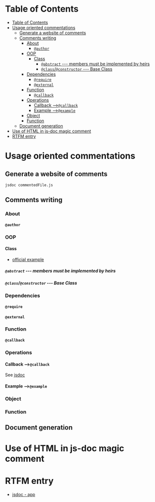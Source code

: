 # Table of Contents
- [Table of Contents](#table-of-contents)
- [Usage oriented commentations](#usage-oriented-commentations)
  - [Generate a website of comments](#generate-a-website-of-comments)
  - [Comments writing](#comments-writing)
    - [About](#about)
      - [```@author```](#author)
    - [OOP](#oop)
      - [Class](#class)
        - [```@abstract``` --- members must be implemented by heirs](#abstract-----members-must-be-implemented-by-heirs)
        - [```@class```/```@constructor``` --- Base Class](#classconstructor-----base-class)
    - [Dependencies](#dependencies)
      - [```@require```](#require)
      - [```@external```](#external)
    - [Function](#function)
      - [```@callback```](#callback)
    - [Operations](#operations)
      - [Callback -->```@callback```](#callback---callback)
      - [Example -->```@example```](#example---example)
    - [Object](#object)
    - [Function](#function-1)
  - [Document generation](#document-generation)
- [Use of HTML in js-doc magic comment](#use-of-html-in-js-doc-magic-comment)
- [RTFM entry](#rtfm-entry)

# Usage oriented commentations
## Generate a website of comments
```dos
jsdoc commentedFile.js
```
## Comments writing
### About
#### ```@author```
### OOP
#### Class
- [official example](https://jsdoc.app/howto-es2015-classes.html)
##### ```@abstract``` --- members must be implemented by heirs
##### ```@class```/```@constructor``` --- Base Class
### Dependencies
#### ```@require```
#### ```@external```
### Function
#### ```@callback```
### Operations
#### Callback -->```@callback```
See [jsdoc](https://jsdoc.app/tags-callback.html)
#### Example -->```@example```
### Object
### Function

## Document generation

# Use of HTML in js-doc magic comment

# RTFM entry
- [jsdoc - app](https://jsdoc.app/)